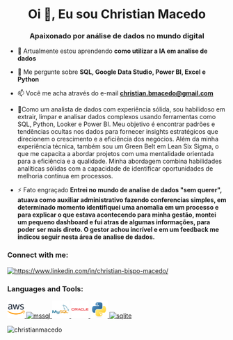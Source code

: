 <h1 align="center">Oi 👋, Eu sou Christian Macedo</h1>
<h3 align="center">Apaixonado por análise de dados no mundo digital</h3>

- 🌱 Artualmente estou aprendendo **como utilizar a IA em analise de dados**

- 💬 Me pergunte sobre **SQL, Google Data Studio, Power BI, Excel e Python**

- 📫 Você me acha através do e-mail **christian.bmacedo@gmail.com**

- 📄Como um analista de dados com experiência sólida, sou habilidoso em extrair, limpar e analisar dados complexos usando ferramentas como SQL, Python, Looker e Power BI. Meu objetivo é encontrar padrões e tendências ocultas nos dados para fornecer insights estratégicos que direcionem o crescimento e a eficiência dos negócios. Além da minha experiência técnica, também sou um Green Belt em Lean Six Sigma, o que me capacita a abordar projetos com uma mentalidade orientada para a eficiência e a qualidade. Minha abordagem combina habilidades analíticas sólidas com a capacidade de identificar oportunidades de melhoria contínua em processos.

- ⚡ Fato engraçado **Entrei no mundo de analise de dados "sem querer", atuava como auxiliar administrativo fazendo conferencias simples, em determinado momento identifiquei uma anomalia em um processo e para explicar o que estava acontecendo para minha gestão, montei um pequeno dashboard e fui atras de algumas informações, para poder ser mais direto. O gestor achou incrível e em um feedback me indicou seguir nesta área de analise de dados.**

<h3 align="left">Connect with me:</h3>
<p align="left">
<a href="https://linkedin.com/in/https://www.linkedin.com/in/christian-bispo-macedo/" target="blank"><img align="center" src="https://raw.githubusercontent.com/rahuldkjain/github-profile-readme-generator/master/src/images/icons/Social/linked-in-alt.svg" alt="https://www.linkedin.com/in/christian-bispo-macedo/" height="30" width="40" /></a>
</p>

<h3 align="left">Languages and Tools:</h3>
<p align="left"> <a href="https://aws.amazon.com" target="_blank" rel="noreferrer"> <img src="https://raw.githubusercontent.com/devicons/devicon/master/icons/amazonwebservices/amazonwebservices-original-wordmark.svg" alt="aws" width="40" height="40"/> </a> <a href="https://www.microsoft.com/en-us/sql-server" target="_blank" rel="noreferrer"> <img src="https://www.svgrepo.com/show/303229/microsoft-sql-server-logo.svg" alt="mssql" width="40" height="40"/> </a> <a href="https://www.mysql.com/" target="_blank" rel="noreferrer"> <img src="https://raw.githubusercontent.com/devicons/devicon/master/icons/mysql/mysql-original-wordmark.svg" alt="mysql" width="40" height="40"/> </a> <a href="https://www.oracle.com/" target="_blank" rel="noreferrer"> <img src="https://raw.githubusercontent.com/devicons/devicon/master/icons/oracle/oracle-original.svg" alt="oracle" width="40" height="40"/> </a> <a href="https://www.python.org" target="_blank" rel="noreferrer"> <img src="https://raw.githubusercontent.com/devicons/devicon/master/icons/python/python-original.svg" alt="python" width="40" height="40"/> </a> <a href="https://www.sqlite.org/" target="_blank" rel="noreferrer"> <img src="https://www.vectorlogo.zone/logos/sqlite/sqlite-icon.svg" alt="sqlite" width="40" height="40"/> </a> </p>

<p><img align="center" src="https://github-readme-stats.vercel.app/api/top-langs?username=christianmacedo&show_icons=true&locale=en&layout=compact" alt="christianmacedo" /></p>
